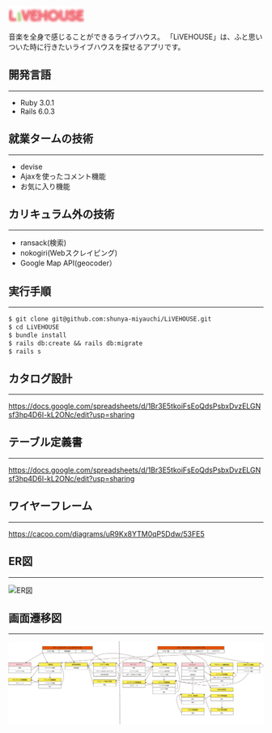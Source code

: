 ![Livehouse](/app/assets/images/logo_only.png) 
  
音楽を全身で感じることができるライブハウス。
「LiVEHOUSE」は、ふと思いついた時に行きたいライブハウスを探せるアプリです。


## 開発言語
- - -
- Ruby 3.0.1
- Rails 6.0.3

## 就業タームの技術
- - -
- devise
- Ajaxを使ったコメント機能
- お気に入り機能

## カリキュラム外の技術
- - -
- ransack(検索)
- nokogiri(Webスクレイピング)
- Google Map API(geocoder）

## 実行手順
- - -
```
$ git clone git@github.com:shunya-miyauchi/LiVEHOUSE.git
$ cd LiVEHOUSE
$ bundle install
$ rails db:create && rails db:migrate
$ rails s
```

## カタログ設計
- - -
https://docs.google.com/spreadsheets/d/1Br3E5tkoiFsEoQdsPsbxDvzELGNsf3hp4D6I-kL2ONc/edit?usp=sharing

## テーブル定義書
- - -
https://docs.google.com/spreadsheets/d/1Br3E5tkoiFsEoQdsPsbxDvzELGNsf3hp4D6I-kL2ONc/edit?usp=sharing

## ワイヤーフレーム
- - -
https://cacoo.com/diagrams/uR9Kx8YTM0qP5Ddw/53FE5

## ER図
- - -
![ER図](/app/assets/images/ER図.png)

## 画面遷移図
- - -
![画面遷移図](app/assets/images/画面遷移図.png)

